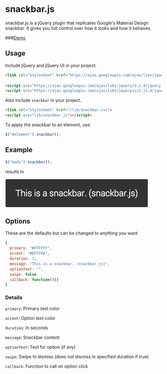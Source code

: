 # snackbar.js
snackbar.js is a jQuery plugin that replicates Google's Material Design snackbar. It gives you full control over how it looks and how it behaves.

###[Demo](http://sirvar.github.io/snackbar.js/demo/)

## Usage
Include jQuery and jQuery UI in your project.
```html
<link rel="stylesheet" href="https://ajax.googleapis.com/ajax/libs/jqueryui/1.11.4/themes/smoothness/jquery-ui.css">

<script src="https://ajax.googleapis.com/ajax/libs/jquery/2.1.4/jquery.min.js"></script>
<script src="https://ajax.googleapis.com/ajax/libs/jqueryui/1.11.4/jquery-ui.min.js"></script>
```
Also include `snackbar` in your project.
```html
<link rel="stylesheet" href="/lib/snackbar.css">
<script src="lib/snackbar.js"></script>
```
To apply the snackbar to an element, use:
```javascript
$("#element").snackbar();
```

## Example
```javascript
$("body").snackbar();
```
results in

![alt tag](images/simple.png)

## Options
These are the defaults but can be changed to anything you want
```javascript
{
  primary: "#FFFFFF",
  accent: "#EFFC0A",
  duration: 3,
  message: "This is a snackbar. (snackbar.js)",
  optionText: "",
  swipe: false
  callback: function(){}
}
```

### Details
`primary`: Primary text color

`accent`: Option text color

`duration`: In seconds

`message`: Snackbar content

`optionText`: Text for option (if any)

`swipe`: Swipe to dismiss (does not dismiss in specified duration if true)

`callback`: Function to call on option click
